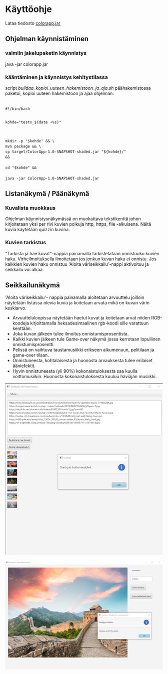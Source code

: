 # Käyttöohje

Lataa tiedosto [colorapp.jar](https://github.com/jussico/ot-harjoitustyo/releases/download/1.0/colorapp.jar)

## Ohjelman käynnistäminen

### valmiin jakelupaketin käynnistys
java -jar colorapp.jar

### kääntäminen ja käynnistys kehitystilassa

script *buildaa_kopioi_uuteen_hakemistoon_ja_aja.sh*
 päähakemistossa paketoi, kopioi uuteen hakemistoon ja ajaa ohjelman:

<code>
#!/bin/bash

kohde="testx_$(date +%s)"

mkdir -p "$kohde" && \
        mvn package && \
        cp target/ColorApp-1.0-SNAPSHOT-shaded.jar "${kohde}/" && \
        cd "$kohde" && \
        java -jar ColorApp-1.0-SNAPSHOT-shaded.jar
</code>

## Listanäkymä / Päänäkymä

### Kuvalista muokkaus

Ohjelman käynnistysnäkymässä on muokattava tekstikenttä johon kirjoitetaan yksi per rivi kuvien polkuja http, https, file -alkuisena. Näitä kuvia käytetään quizzin kuvina.

### Kuvien tarkistus
"Tarkista ja hae kuvat"-nappia painamalla tarkistetataan onnistuuko kuvien haku. Virheilmoituksella ilmoitetaan jos jonkun kuvan haku ei onnistu. Jos kaikkien kuvien haku onnistuu 'Aloita väriseikkailu'-nappi aktivoituu ja seikkailu voi alkaa.

## Seikkailunäkymä

'Aloita väriseikkailu'- nappia painamalla aloitetaan arvuuttelu joilloin näytetään listassa olevia kuvia ja koitetaan arvata mikä on kuvan värin keskiarvo.

* Arvuutteluloopissa näytetään haetut kuvat ja koitetaan arvat niiden RGB-koodeja kirjoittamalla heksadesimaalinen rgb-koodi sille varattuun kenttään.  
* Joka kuvan jälkeen tulee ilmoitus onnistumisprosentista.
* Kaikki kuvien jälkeen tule Game-over näkymä jossa kerrotaan lopullinen onnistumisprosentti.
* Pelissä on vaihtuva taustamusiikki erikseen alkumenuun, pelitilaan ja game-over tilaan.
* Onnistuneesta, kohtalaisesta ja huonosta arvauksesta tulee erilaiset ääniefektit.
* Hyvin onnistuneesta (yli 90%) kokonaistuloksesta saa kuulla voittomusiikin. Huonosta kokonaistuloksesta kuuluu häviäjän musiikki.

![Alkutila](main_screen.png?raw=true "Alkutila")

![Seikkailutila](quiz_screen.png?raw=true "Seikkailutila")
